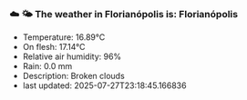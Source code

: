 ### ☁️ 🌤️  The weather in Florianópolis is: Florianópolis

- Temperature: 16.89°C
- On flesh: 17.14°C
- Relative air humidity: 96%
- Rain: 0.0 mm
- Description: Broken clouds
- last updated: 2025-07-27T23:18:45.166836
